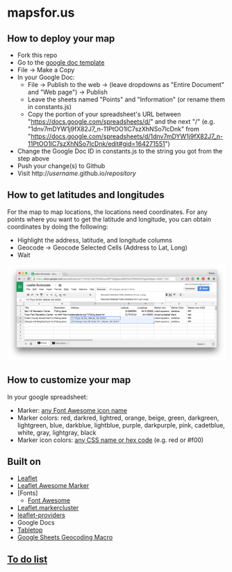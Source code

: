 # mapsfor.us


## How to deploy your map

* Fork this repo
* Go to the [google doc template](https://docs.google.com/spreadsheets/d/1I1bHQTUNCPHD6AuyNQfYV6g0qqJI8OjF9UHP9MW4XYg/edit?usp=sharing)
* File -> Make a Copy
* In your Google Doc:
  * File -> Publish to the web -> (leave dropdowns as "Entire Document" and "Web page") -> Publish
  * Leave the sheets named "Points" and "Information" (or rename them in constants.js)
  * Copy the portion of your spreadsheet's URL between "https://docs.google.com/spreadsheets/d/" and the next "/" (e.g. "1dnv7mDYW1j9fX82J7\_n-11PtOO1lC7szXhNSo7lcDnk" from "https://docs.google.com/spreadsheets/d/1dnv7mDYW1j9fX82J7_n-11PtOO1lC7szXhNSo7lcDnk/edit#gid=164271551")
* Change the Google Doc ID in constants.js to the string you got from the step above
* Push your change(s) to Github
* Visit http://*username*.github.io/*repository*

## How to get latitudes and longitudes
For the map to map locations, the locations need coordinates. For any points where you want to get the latitude and longitude, you can obtain coordinates by doing the following:

* Highlight the address, latitude, and longitude columns
* Geocode -> Geocode Selected Cells (Address to Lat, Long)
* Wait

![Geocoding](documentation/geocoding.png)

## How to customize your map

In your google spreadsheet:

* Marker: [any Font Awesome icon name](https://fortawesome.github.io/Font-Awesome/icons/)
* Marker colors: red, darkred, lightred, orange, beige, green, darkgreen, lightgreen, blue, darkblue, lightblue, purple, darkpurple, pink, cadetblue, white, gray, lightgray, black
* Marker icon colors: [any CSS name or hex code](http://www.w3schools.com/colors/colors_names.asp) (e.g. red or #f00)

## Built on 

* [Leaflet](http://leafletjs.com/reference.html)
* [Leaflet Awesome Marker](https://github.com/lvoogdt/Leaflet.awesome-markers)
* [Fonts]
	* [Font Awesome](https://fortawesome.github.io/Font-Awesome/)
* [Leaflet.markercluster](https://github.com/Leaflet/Leaflet.markercluster)
* [leaflet-providers](https://github.com/leaflet-extras/leaflet-providers)
* Google Docs
* [Tabletop](https://github.com/jsoma/tabletop)
* [Google Sheets Geocoding Macro](https://github.com/nuket/google-sheets-geocoding-macro)

## [To do list](https://waffle.io/codeforatlanta/mapsforus)

